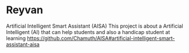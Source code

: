 # Reyvan
Artificial Intelligent Smart Assistant (AISA)
This project is about a Artificial Intelligent (AI) that can help students and also a handicap student at learning
https://github.com/Chamuth/AISA#artificial-intelligent-smart-assistant-aisa
